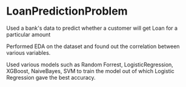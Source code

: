 # LoanPredictionProblem
Used a bank's data to predict whether a customer will get Loan for a particular amount

Performed EDA on the dataset and found out the correlation between various variables.

Used various models such as Random Forrest, LogisticRegression, XGBoost, NaiveBayes, SVM  to train the model out of which Logistic Regression gave the best accuracy.


